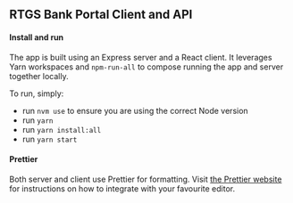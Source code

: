 ## RTGS Bank Portal Client and API

#### Install and run

The app is built using an Express server and a React client. It leverages Yarn workspaces and `npm-run-all` to compose running the app and server together locally.

To run, simply:

- run `nvm use` to ensure you are using the correct Node version
- run `yarn`
- run `yarn install:all`
- run `yarn start`

#### Prettier

Both server and client use Prettier for formatting. Visit [the Prettier website](https://prettier.io/docs/en/editors.html) for instructions on how to integrate with your favourite editor.
